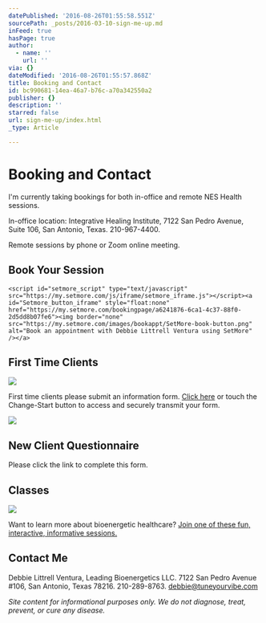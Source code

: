 ```yaml
---
datePublished: '2016-08-26T01:55:58.551Z'
sourcePath: _posts/2016-03-10-sign-me-up.md
inFeed: true
hasPage: true
author:
  - name: ''
    url: ''
via: {}
dateModified: '2016-08-26T01:55:57.868Z'
title: Booking and Contact
id: bc990681-14ea-46a7-b76c-a70a342550a2
publisher: {}
description: ''
starred: false
url: sign-me-up/index.html
_type: Article

---
```

# Booking and Contact

I'm currently taking bookings for both in-office and remote NES Health sessions.

In-office location: Integrative Healing Institute, 7122 San Pedro Avenue, Suite 106, San Antonio, Texas. 210-967-4400\.

Remote sessions by phone or Zoom online meeting.

## Book Your Session

    <script id="setmore_script" type="text/javascript" src="https://my.setmore.com/js/iframe/setmore_iframe.js"></script><a id="Setmore_button_iframe" style="float:none" href="https://my.setmore.com/bookingpage/a6241876-6ca1-4c37-88f0-2d5dd8b07fe6"><img border="none" src="https://my.setmore.com/images/bookappt/SetMore-book-button.png" alt="Book an appointment with Debbie Littrell Ventura using SetMore" /></a>

## First Time Clients
![](https://the-grid-user-content.s3-us-west-2.amazonaws.com/207cb603-aba0-4e93-b6de-1b05f2357628.jpg)

First time clients please submit an information form. [Click here][0] or touch the Change-Start button to access and securely transmit your form.

<article style=""><img src="https://s3-us-west-2.amazonaws.com/the-grid-img/p/fc2928ccf758bca6184f2d5a07c3bbf5ebe62d60.jpg" /><h1>New Client Questionnaire</h1><p>Please click the link to complete this form.</p></article>

## Classes
![](https://s3-us-west-2.amazonaws.com/the-grid-img/p/13196ba43723a2d0082a3d992c22edcabe853699.jpg)

Want to learn more about bioenergetic healthcare? [Join one of these fun, interactive, informative sessions.][1]

    

## Contact Me

Debbie Littrell Ventura, Leading Bioenergetics LLC. 7122 San Pedro Avenue \#106, San Antonio, Texas 78216\. 210-289-8763\. debbie@tuneyourvibe.com

_Site content for informational purposes only. We do not diagnose, treat, prevent, or cure any disease._

[0]: https://form.jotform.com/60683962843163 "Debbie's Online Information Form"
[1]: http://my.setmore.com/bookingpage/a6241876-6ca1-4c37-88f0-2d5dd8b07fe6/class
